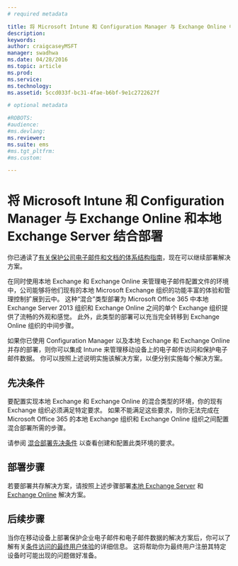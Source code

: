 ```yaml
---
# required metadata

title: 将 Microsoft Intune 和 Configuration Manager 与 Exchange Online 中的条件访问结合使用
description:
keywords:
author: craigcaseyMSFT
manager: swadhwa
ms.date: 04/28/2016
ms.topic: article
ms.prod:
ms.service:
ms.technology:
ms.assetid: 5ccd033f-bc31-4fae-b6bf-9e1c2722627f

# optional metadata

#ROBOTS:
#audience:
#ms.devlang:
ms.reviewer: 
ms.suite: ems
#ms.tgt_pltfrm:
#ms.custom:

---
```


# 将 Microsoft Intune 和 Configuration Manager 与 Exchange Online 和本地 Exchange Server 结合部署
你已通读了[有关保护公司电子邮件和文档的体系结构指南](architecture-guidance-for-protecting-company-email-and-documents.md)，现在可以继续部署解决方案。

在同时使用本地 Exchange 和 Exchange Online 来管理电子邮件配置文件的环境中，公司能够将他们现有的本地 Microsoft Exchange 组织的功能丰富的体验和管理控制扩展到云中。 这种“混合”类型部署为 Microsoft Office 365 中本地 Exchange Server 2013 组织和 Exchange Online 之间的单个 Exchange 组织提供了流畅的外观和感觉。 此外，此类型的部署可以充当完全转移到 Exchange Online 组织的中间步骤。

如果你已使用 Configuration Manager 以及本地 Exchange 和 Exchange Online 并存的部署，则你可以集成 Intune 来管理移动设备上的电子邮件访问和保护电子邮件数据。 你可以按照上述说明实施该解决方案，以便分别实施每个解决方案。

## 先决条件
要配置实现本地 Exchange 和 Exchange Online 的混合类型的环境，你的现有 Exchange 组织必须满足特定要求。 如果不能满足这些要求，则你无法完成在 Microsoft Office 365 的本地 Exchange 组织和 Exchange Online 组织之间配置混合部署所需的步骤。

请参阅 [混合部署先决条件](https://technet.microsoft.com/en-us/library/hh534377.aspx) 以查看创建和配置此类环境的要求。

## 部署步骤
若要部署共存解决方案，请按照上述步骤部署[本地 Exchange Server](conditional-access-intune-configmgr-exchange.md) 和 [Exchange Online](conditional-access-intune-configmgr-exchange-online.md) 解决方案。

## 后续步骤
当你在移动设备上部署保护企业电子邮件和电子邮件数据的解决方案后，你可以了解有关[条件访问的最终用户体验](end-user-experience-conditional-access.md)的详细信息。 这将帮助你为最终用户注册其特定设备时可能出现的问题做好准备。


<!--HONumber=Apr16_HO4-->


